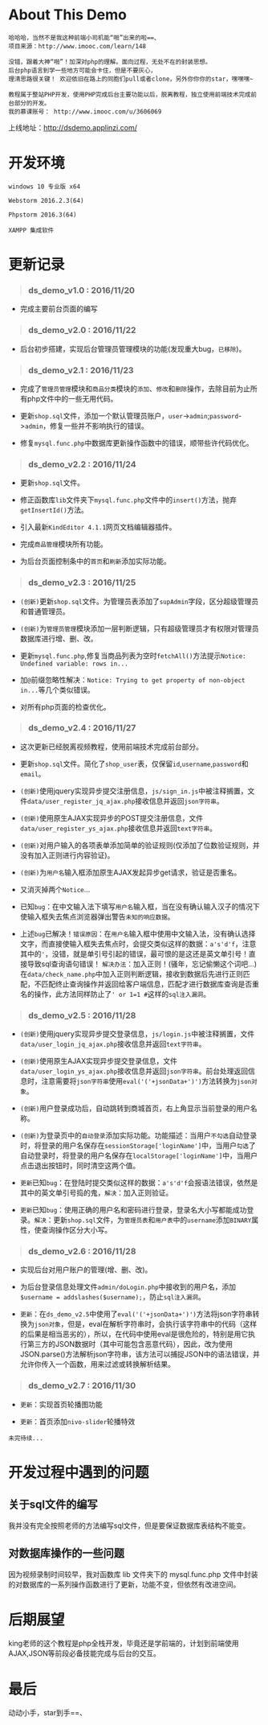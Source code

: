 # About This Demo

    哈哈哈，当然不是我这种前端小司机能“啪”出来的啦==、
    项目来源：http://www.imooc.com/learn/148
    
    没错，跟着大神“啪”！加深对php的理解。面向过程，无处不在的封装思想。
    后台php语言到学一些地方可能会卡住，但是不要灰心，
    理清思路很关键！ 欢迎依旧在路上的同胞们pull或者clone，另外你你你的star，嘿嘿嘿~
    
    教程属于整站PHP开发，使用PHP完成后台主要功能以后，脱离教程，独立使用前端技术完成前台部分的开发。
    我的慕课账号： http://www.imooc.com/u/3606069  
    
上线地址：http://dsdemo.applinzi.com/

# 开发环境
    
    windows 10 专业版 x64
    
    Webstorm 2016.2.3(64)
    
    Phpstorm 2016.3(64)
    
    XAMPP 集成软件
    
# 更新记录 

> ### ds_demo_v1.0 : 2016/11/20 

- 完成主要前台页面的编写

> ### ds_demo_v2.0 : 2016/11/22 

- 后台初步搭建，实现后台管理员管理模块的功能(发现重大bug，`已移除`)。

> ### ds_demo_v2.1 : 2016/11/23 

- 完成了`管理员管理`模块和`商品分类`模块的`添加`、`修改`和`删除`操作，去除目前为止所有php文件中的一些无用代码。

- 更新`shop.sql`文件，添加一个默认管理员账户，`user`->`admin`;`password`->`admin`，修复一些并不影响执行的错误。

- 修复`mysql.func.php`中数据库更新操作函数中的错误，顺带些许代码优化。

>### ds_demo_v2.2 : 2016/11/24 

- 更新`shop.sql`文件。

- 修正函数库`lib`文件夹下`mysql.func.php`文件中的`insert()`方法，抛弃`getInsertId()`方法。

- 引入最新`KindEditor 4.1.1`网页文档编辑器插件。

- 完成`商品管理`模块所有功能。

- 为后台页面控制条中的`首页`和`刷新`添加实际功能。

>### ds_demo_v2.3 : 2016/11/25

- `(创新)`更新`shop.sql`文件。为管理员表添加了`supAdmin`字段，区分超级管理员和普通管理员。

- `(创新)`为`管理员管理`模块添加一层判断逻辑，只有超级管理员才有权限对管理员数据库进行增、删、改。

- 更新`mysql.func.php`,修复当商品列表为空时`fetchAll()`方法提示`Notice: Undefined variable: rows in...`

- 加`@`前缀忽略性解决：`Notice: Trying to get property of non-object in...`等几个类似错误。

- 对所有php页面的检查优化。

>### ds_demo_v2.4 : 2016/11/27

- 这次更新已经脱离视频教程，使用前端技术完成前台部分。

- 更新`shop.sql`文件。简化了`shop_user`表，仅保留`id`,`username`,`password`和`email`。

- `(创新)`使用jquery实现异步提交注册信息，`js/sign_in.js`中被注释搁置，文件`data/user_register_jq_ajax.php`接收信息并返回`json字符串`。

- `(创新)`使用原生AJAX实现异步的POST提交注册信息，文件`data/user_register_ys_ajax.php`接收信息并返回`text字符串`。

- `(创新)`对用户输入的各项表单添加简单的验证规则(仅添加了位数验证规则，并没有加入正则进行内容验证)。

- `(创新)`为`用户名`输入框添加原生AJAX发起异步get请求，验证是否重名。

- 又消灭掉两个`Notice`...

- 已知`bug`：在中文输入法下填写`用户名`输入框，当在没有确认输入汉子的情况下使输入框失去焦点浏览器弹出警告`未知的响应数据`。

- 上述`bug`已解决！`错误原因`：在`用户名`输入框中使用中文输入法，没有确认选择文字，而直接使输入框失去焦点时，会提交类似这样的数据：`a's'd'f`，注意其中的`'`，没错，就是单引号引起的错误，最可恨的是这还是英文单引号！直接导致sql查询语句错误！
  `解决办法`：加入正则！(骚年，忘记偷懒这个词吧...)在`data/check_name.php`中加入正则判断逻辑，接收到数据后先进行正则匹配，不匹配终止查询操作并返回给客户端信息，匹配才进行数据库查询是否重名的操作，此方法同样防止了`' or 1=1 #`这样的`sql注入漏洞`。
  
>### ds_demo_v2.5 : 2016/11/28

- `(创新)`使用jquery实现异步提交登录信息，`js/login.js`中被注释搁置，文件`data/user_login_jq_ajax.php`接收信息并返回`text字符串`。

- `(创新)`使用原生AJAX实现异步提交登录信息，文件`data/user_login_ys_ajax.php`接收信息并返回`json字符串`。前台处理返回信息时，注意需要将`json字符串`使用`eval('('+jsonData+')')`方法转换为`json对象`。

- `(创新)`用户登录成功后，自动跳转到商城首页，右上角显示当前登录的用户名称。

- `(创新)`为登录页中的`自动登录`添加实际功能。功能描述：当用户`不勾选`自动登录时，将登录的用户名保存在`sessionStorage['loginName']`中，当用户`勾选`了自动登录时，将登录的用户名保存在`localStorage['loginName']`中，当用户点击退出按钮时，同时清空这两个值。

- `更新`已知`bug`：在登陆时提交类似这样的数据：`a's'd'f`会报语法错误，依然是其中的英文单引号捣的鬼，`解决`：加入正则验证。

- `更新`已知`bug`：使用正确的用户名和密码进行登录，登录名大小写都能成功登录。`解决`：更新`shop.sql`文件，为`管理员表`和`用户表`中的`username`添加`BINARY`属性，使查询操作区分大小写。

>### ds_demo_v2.6 : 2016/11/28

- 实现后台对用户账户的管理(增、删、改)。

- 为后台登录信息处理文件`admin/doLogin.php`中接收到的用户名，添加`$username = addslashes($username);`，防止`sql注入漏洞`。

- `更新`：在`ds_demo_v2.5`中使用了`eval('('+jsonData+')')`方法将json字符串转换为`json对象`，但是，eval在解析字符串时，会执行该字符串中的代码（这样的后果是相当恶劣的），所以，在代码中使用eval是很危险的，特别是用它执行第三方的JSON数据时（其中可能包含恶意代码），因此，改为使用JSON.parse()方法解析json字符串，该方法可以捕捉JSON中的语法错误，并允许你传入一个函数，用来过滤或转换解析结果。 

>### ds_demo_v2.7 : 2016/11/30

- `更新`：实现首页轮播图功能

- `更新`：首页添加`nivo-slider`轮播特效


`未完待续...`
    
# 开发过程中遇到的问题

## 关于sql文件的编写

我并没有完全按照老师的方法编写sql文件，但是要保证数据库表结构不能变。

## 对数据库操作的一些问题

因为视频录制时间较早，我对函数库 lib 文件夹下的 mysql.func.php 文件中封装的对数据库的一系列操作函数进行了更新，功能不变，但依然有改进空间。

# 后期展望

king老师的这个教程是php全栈开发，毕竟还是学前端的，计划到前端使用AJAX,JSON等前段必备技能完成与后台的交互。

# 最后

动动小手，star到手==、
